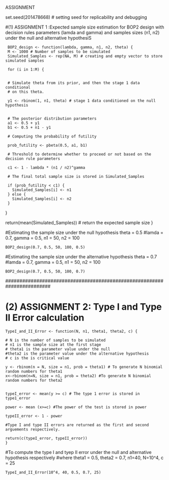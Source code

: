 ASSIGNMENT

set.seed(201478668) # setting seed for replicability and debugging

#(1) ASSIGNMENT 1 :Expected sample size estimation for BOP2 design with decision rules parameters (lamda and gamma) and samples sizes (n1, n2) under the null and alternative hypothesiS


     BOP2_design <- function(lambda, gamma, n1, n2, theta) {
     M <- 1000 # Number of samples to be simulated
     Simulated_Samples <- rep(NA, M) # creating and empty vector to store simulated samples

     for (i in 1:M) {


     # Simulate theta from its prior, and then the stage 1 data conditional
     # on this theta.

     y1 <- rbinom(1, n1, theta) # stage 1 data conditioned on the null hypothesis


     # The posterior distribution parameters
     a1 <- 0.5 + y1
     b1 <- 0.5 + n1 - y1

     # Computing the probability of futility

     prob_futility <- pbeta(0.5, a1, b1)

     # Threshold to determine whether to proceed or not based on the decision rule parameters

     c1 <- 1 - lambda * (n1 / n2)^gamma

     # The final total sample size is stored in Simulated_Samples

     if (prob_futility < c1) {
       Simulated_Samples[i] <- n1
     } else {
       Simulated_Samples[i] <- n2
     }
   }

   return(mean(Simulated_Samples)) # return the expected sample size
   }

#Estimating the sample size under the null hypothesis theta = 0.5
#lamda = 0.7, gamma = 0.5, n1 = 50, n2 = 100


    BOP2_design(0.7, 0.5, 50, 100, 0.5)

#Estimating the sample size under the alternative hypothesis theta = 0.7
#lamda = 0.7, gamma = 0.5, n1 = 50, n2 = 100

    BOP2_design(0.7, 0.5, 50, 100, 0.7)


########################################################################

# (2) ASSIGNMENT 2: Type I and Type II Error calculation

    TypeI_and_II_Error <- function(N, n1, theta1, theta2, c) {

    # N is the number of samples to be simulated
    # n1 is the sample size at the first stage
    # theta1 is the parameter value under the null 
    #theta2 is the parameter value under the alternative hypothesis
    # c is the is critical value
   
    y <- rbinom(n = N, size = n1, prob = theta1) # To generate N binomial random numbers for theta1
    x<-rbinom(n=N, size = n1, prob = theta2) #To generate N binomial random numbers for theta2
   

    typeI_error <- mean(y >= c) # The type 1 error is stored in type1_error

    power <- mean (x>=c) #The power of the test is stored in power

    typeII_error <- 1 - power  

    #Type I and type II errors are returned as the first and second arguements respectively.
    
    return(c(typeI_error, typeII_error))  
    }

#To compute the type I and tyep II error under the null and alternative hypothesis respectively
#where theta1 = 0.5, theta2 = 0.7, n1=40, N=10^4, c = 25

    TypeI_and_II_Error(10^4, 40, 0.5, 0.7, 25)









